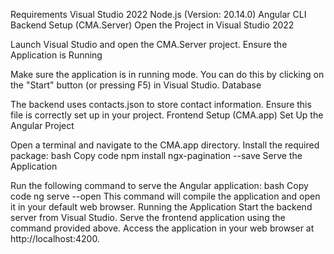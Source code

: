 Requirements
Visual Studio 2022
Node.js (Version: 20.14.0)
Angular CLI
Backend Setup (CMA.Server)
Open the Project in Visual Studio 2022

Launch Visual Studio and open the CMA.Server project.
Ensure the Application is Running

Make sure the application is in running mode. You can do this by clicking on the "Start" button (or pressing F5) in Visual Studio.
Database

The backend uses contacts.json to store contact information. Ensure this file is correctly set up in your project.
Frontend Setup (CMA.app)
Set Up the Angular Project

Open a terminal and navigate to the CMA.app directory.
Install the required package:
bash
Copy code
npm install ngx-pagination --save
Serve the Application

Run the following command to serve the Angular application:
bash
Copy code
ng serve --open
This command will compile the application and open it in your default web browser.
Running the Application
Start the backend server from Visual Studio.
Serve the frontend application using the command provided above.
Access the application in your web browser at http://localhost:4200.
